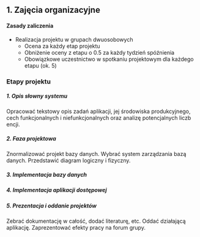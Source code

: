 ## 1. Zajęcia organizacyjne

#### Zasady zaliczenia

* Realizacja projektu w grupach dwuosobowych
	* Ocena za każdy etap projektu
	* Obniżenie oceny z etapu o 0.5 za każdy tydzień spóźnienia
	* Obowiązkowe uczestnictwo w spotkaniu projektowym dla każdego etapu (ok. 5)

### Etapy projektu

##### 1. Opis słowny systemu

Opracować tekstowy opis zadań aplikacji, jej środowiska produkcyjnego, cech funkcjonalnych i niefunkcjonalnych oraz analizę potencjalnych liczb encji.

##### 2. Faza projektowa

Znormalizować projekt bazy danych. Wybrać system zarządzania bazą danych. Przedstawić diagram logiczny i fizyczny.

##### 3. Implementacja bazy danych

##### 4. Implementacja aplikacji dostępowej

##### 5. Prezentacja i oddanie projektów

Zebrać dokumentację w całość, dodać literaturę, etc. Oddać działającą aplikację. Zaprezentować efekty pracy na forum grupy.
